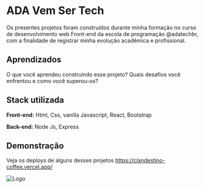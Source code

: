 
# ADA Vem Ser Tech

Os presentes projetos foram construídos durante minha formação no curso de desenvolvimento web Front-end da escola de programação @adatechbr, com a finalidade de registrar minha evolução acadêmica e profissional. 

## Aprendizados

O que você aprendeu construindo esse projeto? Quais desafios você enfrentou e como você superou-os?


## Stack utilizada

**Front-end:** Html, Css, vanilla Javascript, React, Bootstrap

**Back-end:** Node Js, Express


## Demonstração

Veja os deploys de alguns desses projetos
https://clandestino-coffee.vercel.app/




![Logo](https://media.licdn.com/dms/image/C4D0BAQEJ9in0-PezNg/company-logo_200_200/0/1659466658605/letscodebr_logo?e=2147483647&v=beta&t=BIUX6eGdxTpIpO8D-_GPQ10nKe0OM5emV8huOxvlS_k)

